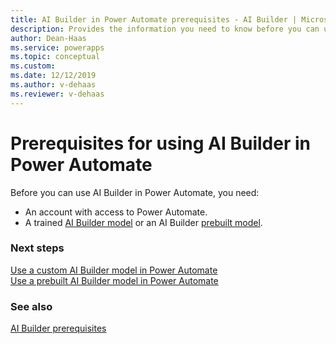 ```yaml
---
title: AI Builder in Power Automate prerequisites - AI Builder | Microsoft Docs
description: Provides the information you need to know before you can use AI Builder in Power Automate.
author: Dean-Haas
ms.service: powerapps
ms.topic: conceptual
ms.custom: 
ms.date: 12/12/2019
ms.author: v-dehaas
ms.reviewer: v-dehaas
---
```


# Prerequisites for using AI Builder in Power Automate

Before you can use AI Builder in Power Automate, you need:

- An account with access to Power Automate.
- A trained [AI Builder model](build-model.md) or an AI Builder [prebuilt model](prebuilt-overview.md).

### Next steps

[Use a custom AI Builder model in Power Automate](prediction-model-in-flow.md)  
[Use a prebuilt AI Builder model in Power Automate](flow-business-card-reader.md)

### See also

[AI Builder prerequisites](build-model.md#prerequisites)
